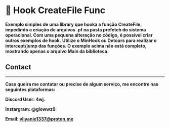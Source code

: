 # 📌 Hook CreateFile Func
**Exemplo simples de uma library que hooka a função CreateFile, impedindo a criação de arquivos .pf na pasta prefetch do sistema operacional. Com uma pequena alteração no código, é possível criar outros exemplos de hook.**
**Utilize o MinHook ou Detours para realizar o intercept/jump das funções. O exemplo acima não está completo, mostrando apenas o arquivo Main da biblioteca.**

## Contact
------------
**Caso queira me contatar ou precise de algum serviço, me encontre nas seguintes plataformas:**

**Discord User: 4wj.**

**Instargram: @glowwz9**

**Email: vliyanie1337@proton.me**
